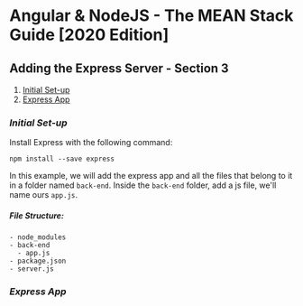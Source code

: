 # Angular & NodeJS - The MEAN Stack Guide [2020 Edition]

## Adding the Express Server - Section 3

1. [ Initial Set-up ](#initial-set-up)
2. [ Express App ](#express-app)


<a data="initial-set-up"></a>

### **_Initial Set-up_**

Install Express with the following command:

```
npm install --save express
```

In this example, we will add the express app and all the files that belong to it in a folder named `back-end`. Inside the `back-end` folder, add a js file, we'll name ours `app.js`.

##### File Structure:

```
- node_modules
- back-end
  - app.js
- package.json
- server.js
```

<a data="express-app"></a>

### **_Express App_**

